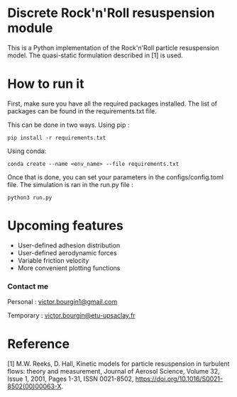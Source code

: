 # Discrete Rock'n'Roll resuspension module

This is a Python implementation of the Rock'n'Roll particle resuspension model. The quasi-static formulation described in
[1] is used. 

# How to run it
First, make sure you have all the required packages installed. The list of packages can be found in the requirements.txt file.

This can be done in two ways. Using pip :

`pip install -r requirements.txt`

Using conda:

`conda create --name <env_name> --file requirements.txt`

Once that is done, you can set your parameters in the configs/config.toml file. The simulation is ran in the run.py file :

`python3 run.py`

# Upcoming features
- User-defined adhesion distribution
- User-defined aerodynamic forces
- Variable friction velocity
- More convenient plotting functions

### Contact me
Personal : victor.bourgin1@gmail.com

Temporary : victor.bourgin@etu-upsaclay.fr

# Reference
[1] M.W. Reeks, D. Hall,
Kinetic models for particle resuspension in turbulent flows: theory and measurement,
Journal of Aerosol Science,
Volume 32, Issue 1,
2001,
Pages 1-31,
ISSN 0021-8502,
https://doi.org/10.1016/S0021-8502(00)00063-X.

